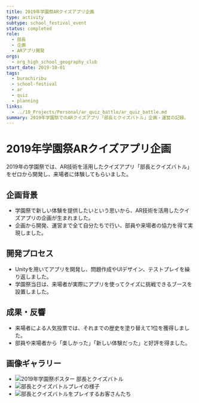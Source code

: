 ```yaml
---
title: 2019年学園祭ARクイズアプリ企画
type: activity
subtype: school_festival_event
status: completed
role:
  - 部長
  - 企画
  - ARアプリ開発
orgs:
  - org_high_school_geography_club
start_date: 2019-10-01
tags:
  - burachiribu
  - school-festival
  - ar
  - quiz
  - planning
links:
  - ../10_Projects/Personal/ar_quiz_battle/ar_quiz_battle.md
summary: 2019年学園祭でのARクイズアプリ「部長とクイズバトル」企画・運営の記録。
---
```

# 2019年学園祭ARクイズアプリ企画

2019年の学園祭では、AR技術を活用したクイズアプリ「部長とクイズバトル」をゼロから開発し、来場者に体験してもらいました。

## 企画背景

- 学園祭で新しい体験を提供したいという思いから、AR技術を活用したクイズアプリの企画が生まれました。
- 企画から開発、運営まで全て自分たちで行い、部員や来場者の協力を得て実現しました。

## 開発プロセス

- Unityを用いてアプリを開発し、問題作成やUIデザイン、テストプレイを繰り返しました。
- 学園祭当日は、来場者が実際にアプリを使ってクイズに挑戦できるブースを設置しました。

## 成果・反響

- 来場者による人気投票では、それまでの歴史を塗り替えて1位を獲得しました。
- 部員や来場者から「楽しかった」「新しい体験だった」と好評を得ました。

## 画像ギャラリー

- ![2019年学園祭ポスター 部長とクイズバトル](linked_assets/activities/burachiribu-club-activity/gakuensai_poster_quizbattle.jpg)
- ![部長とクイズバトルプレイの様子](linked_assets/activities/burachiribu-club-activity/quizbattle_play_scene.jpg)
- ![部長とクイズバトルをプレイするお客さんたち](linked_assets/activities/burachiribu-club-activity/quizbattle_customers.jpg) 